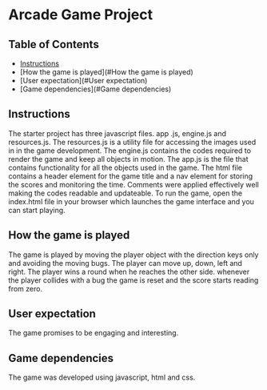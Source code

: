 
# Arcade Game Project

## Table of Contents

* [Instructions](#instructions)
* [How the game is played](#How the game is played)
* [User expectation](#User expectation)
* [Game dependencies](#Game dependencies)
## Instructions
The starter project has three javascript files. app .js, engine.js and resources.js. The resources.js is a utility file for accessing the images used in in the game development. The engine.js contains the codes required to render the game and keep all objects in motion.
The app.js is the file that contains functionality for all the objects used in the game. The html file contains a header element for the game title and a nav element for storing the scores and monitoring the time. Comments were applied effectively well making the codes readable and updateable. To run the game, open the index.html file in your browser which launches the game interface and you can start playing.

## How the game is played

The game is played by moving the player object with the direction keys only and avoiding the moving bugs. The player can move up, down, left and right. The player wins a round when he reaches the other side. whenever the player collides with a bug the game is reset and
the score starts reading from zero.

## User expectation

The game promises to be engaging and interesting.

## Game dependencies

The game was developed using javascript, html and css.
